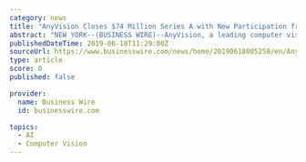 ```yaml
---
category: news
title: "AnyVision Closes $74 Million Series A with New Participation from M12 and DFJ Growth"
abstract: "NEW YORK--(BUSINESS WIRE)--AnyVision, a leading computer vision company specializing in face, body, and object-recognition software, today announced the close of its $74 million Series A financing round. New investment comes from M12, Microsoft’s ..."
publishedDateTime: 2019-06-18T11:29:00Z
sourceUrl: https://www.businesswire.com/news/home/20190618005250/en/AnyVision-Closes-74-Million-Series-New-Participation
type: article
score: 0
published: false

provider:
  name: Business Wire
  id: businesswire.com

topics:
  - AI
  - Computer Vision
---
```

